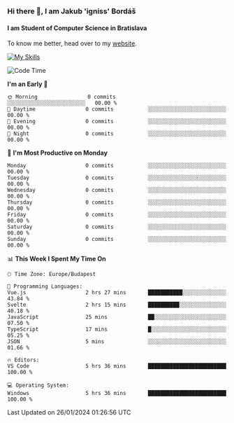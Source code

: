### Hi there 👋, I am Jakub 'igniss' Bordáš

#### I am Student of Computer Science in Bratislava
To know me better, head over to my [website](https://bordas.sk).

[![My Skills](https://skillicons.dev/icons?i=js,html,css,figma,svelte,java,kotlin,python,postgresql,typescript,nest,nodejs)](https://bordas.sk)


<!--START_SECTION:waka-->
![Code Time](http://img.shields.io/badge/Code%20Time-1%2C369%20hrs%209%20mins-blue)

**I'm an Early 🐤** 

```text
🌞 Morning                0 commits           ░░░░░░░░░░░░░░░░░░░░░░░░░   00.00 % 
🌆 Daytime                0 commits           ░░░░░░░░░░░░░░░░░░░░░░░░░   00.00 % 
🌃 Evening                0 commits           ░░░░░░░░░░░░░░░░░░░░░░░░░   00.00 % 
🌙 Night                  0 commits           ░░░░░░░░░░░░░░░░░░░░░░░░░   00.00 % 
```
📅 **I'm Most Productive on Monday** 

```text
Monday                   0 commits           ░░░░░░░░░░░░░░░░░░░░░░░░░   00.00 % 
Tuesday                  0 commits           ░░░░░░░░░░░░░░░░░░░░░░░░░   00.00 % 
Wednesday                0 commits           ░░░░░░░░░░░░░░░░░░░░░░░░░   00.00 % 
Thursday                 0 commits           ░░░░░░░░░░░░░░░░░░░░░░░░░   00.00 % 
Friday                   0 commits           ░░░░░░░░░░░░░░░░░░░░░░░░░   00.00 % 
Saturday                 0 commits           ░░░░░░░░░░░░░░░░░░░░░░░░░   00.00 % 
Sunday                   0 commits           ░░░░░░░░░░░░░░░░░░░░░░░░░   00.00 % 
```


📊 **This Week I Spent My Time On** 

```text
🕑︎ Time Zone: Europe/Budapest

💬 Programming Languages: 
Vue.js                   2 hrs 27 mins       ███████████░░░░░░░░░░░░░░   43.84 % 
Svelte                   2 hrs 15 mins       ██████████░░░░░░░░░░░░░░░   40.18 % 
JavaScript               25 mins             ██░░░░░░░░░░░░░░░░░░░░░░░   07.50 % 
TypeScript               17 mins             █░░░░░░░░░░░░░░░░░░░░░░░░   05.25 % 
JSON                     5 mins              ░░░░░░░░░░░░░░░░░░░░░░░░░   01.66 % 

🔥 Editors: 
VS Code                  5 hrs 36 mins       █████████████████████████   100.00 % 

💻 Operating System: 
Windows                  5 hrs 36 mins       █████████████████████████   100.00 % 
```


 Last Updated on 26/01/2024 01:26:56 UTC
<!--END_SECTION:waka-->
